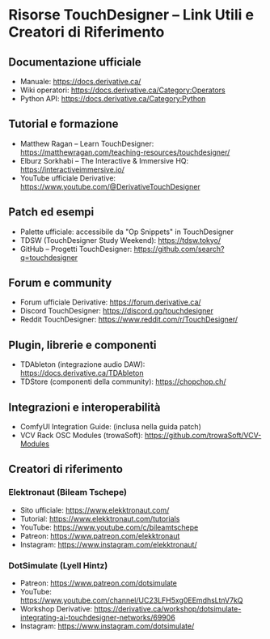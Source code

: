 # Risorse TouchDesigner – Link Utili e Creatori di Riferimento

## Documentazione ufficiale
- Manuale: https://docs.derivative.ca/
- Wiki operatori: https://docs.derivative.ca/Category:Operators
- Python API: https://docs.derivative.ca/Category:Python

## Tutorial e formazione
- Matthew Ragan – Learn TouchDesigner: https://matthewragan.com/teaching-resources/touchdesigner/
- Elburz Sorkhabi – The Interactive & Immersive HQ: https://interactiveimmersive.io/
- YouTube ufficiale Derivative: https://www.youtube.com/@DerivativeTouchDesigner

## Patch ed esempi
- Palette ufficiale: accessibile da "Op Snippets" in TouchDesigner
- TDSW (TouchDesigner Study Weekend): https://tdsw.tokyo/
- GitHub – Progetti TouchDesigner: https://github.com/search?q=touchdesigner

## Forum e community
- Forum ufficiale Derivative: https://forum.derivative.ca/
- Discord TouchDesigner: https://discord.gg/touchdesigner
- Reddit TouchDesigner: https://www.reddit.com/r/TouchDesigner/

## Plugin, librerie e componenti
- TDAbleton (integrazione audio DAW): https://docs.derivative.ca/TDAbleton
- TDStore (componenti della community): https://chopchop.ch/

## Integrazioni e interoperabilità
- ComfyUI Integration Guide: (inclusa nella guida patch)
- VCV Rack OSC Modules (trowaSoft): https://github.com/trowaSoft/VCV-Modules

## Creatori di riferimento

### Elektronaut (Bileam Tschepe)
- Sito ufficiale: https://www.elekktronaut.com/
- Tutorial: https://www.elekktronaut.com/tutorials
- YouTube: https://www.youtube.com/c/bileamtschepe
- Patreon: https://www.patreon.com/elekktronaut
- Instagram: https://www.instagram.com/elekktronaut/

### DotSimulate (Lyell Hintz)
- Patreon: https://www.patreon.com/dotsimulate
- YouTube: https://www.youtube.com/channel/UC23LFH5xg0EEmdhsLtnV7kQ
- Workshop Derivative: https://derivative.ca/workshop/dotsimulate-integrating-ai-touchdesigner-networks/69906
- Instagram: https://www.instagram.com/dotsimulate/